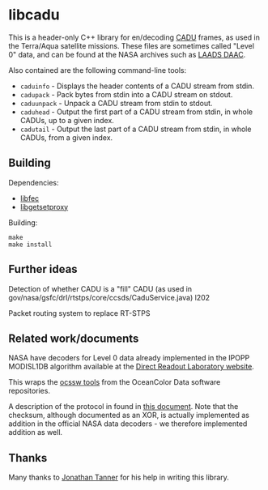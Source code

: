 # libcadu

This is a header-only C++ library for en/decoding [CADU](https://directreadout.sci.gsfc.nasa.gov/links/rsd_eosdb/PDF/ICD_Space_Ground_Aqua.pdf) frames, as used in the Terra/Aqua satellite missions.
These files are sometimes called "Level 0" data, and can be found at the NASA archives such as [LAADS DAAC](https://ladsweb.modaps.eosdis.nasa.gov/#level0-level1).

Also contained are the following command-line tools:

* `caduinfo` - Displays the header contents of a CADU stream from stdin.
* `cadupack` - Pack bytes from stdin into a CADU stream on stdout.
* `caduunpack` - Unpack a CADU stream from stdin to stdout.
* `caduhead` - Output the first part of a CADU stream from stdin, in whole CADUs, up to a given index.
* `cadutail` - Output the last part of a CADU stream from stdin, in whole CADUs, from a given index.

## Building

Dependencies:

* [libfec](https://github.com/quiet/libfec/)
* [libgetsetproxy](https://github.com/ssloxford/libgetsetproxy)

Building:

```
make
make install
```

## Further ideas

Detection of whether CADU is a "fill" CADU (as used in gov/nasa/gsfc/drl/rtstps/core/ccsds/CaduService.java) l202

Packet routing system to replace RT-STPS

## Related work/documents

NASA have decoders for Level 0 data already implemented in the IPOPP MODISL1DB algorithm available at the [Direct Readout Laboratory website](https://directreadout.sci.gsfc.nasa.gov/).

This wraps the [ocssw tools](https://oceandata.sci.gsfc.nasa.gov/ocssw) from the OceanColor Data software repositories.

A description of the protocol in found in [this document](https://directreadout.sci.gsfc.nasa.gov/links/rsd_eosdb/PDF/ICD_Space_Ground_Aqua.pdf).
Note that the checksum, although documented as an XOR, is actually implemented as addition in the official NASA data decoders - we therefore implemented addition as well.

## Thanks

Many thanks to [Jonathan Tanner](https://github.com/aDifferentJT) for his help in writing this library.
